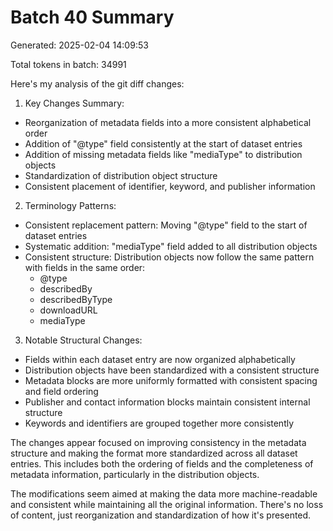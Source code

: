 # Batch 40 Summary

Generated: 2025-02-04 14:09:53

Total tokens in batch: 34991

Here's my analysis of the git diff changes:

1. Key Changes Summary:
- Reorganization of metadata fields into a more consistent alphabetical order
- Addition of "@type" field consistently at the start of dataset entries
- Addition of missing metadata fields like "mediaType" to distribution objects
- Standardization of distribution object structure
- Consistent placement of identifier, keyword, and publisher information

2. Terminology Patterns:
- Consistent replacement pattern: Moving "@type" field to the start of dataset entries
- Systematic addition: "mediaType" field added to all distribution objects
- Consistent structure: Distribution objects now follow the same pattern with fields in the same order:
  - @type
  - describedBy
  - describedByType
  - downloadURL
  - mediaType

3. Notable Structural Changes:
- Fields within each dataset entry are now organized alphabetically
- Distribution objects have been standardized with a consistent structure
- Metadata blocks are more uniformly formatted with consistent spacing and field ordering
- Publisher and contact information blocks maintain consistent internal structure
- Keywords and identifiers are grouped together more consistently

The changes appear focused on improving consistency in the metadata structure and making the format more standardized across all dataset entries. This includes both the ordering of fields and the completeness of metadata information, particularly in the distribution objects.

The modifications seem aimed at making the data more machine-readable and consistent while maintaining all the original information. There's no loss of content, just reorganization and standardization of how it's presented.